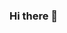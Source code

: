 ### Hi there 👋

<!--
**warutere-dev/Warutere-dev** is a ✨ _special_ ✨ repository because its `README.md` (this file) appears on your GitHub profile.

Here are some ideas to get you started:


- 🌱 I’m currently studying Computer Science
- 🤔 I’m looking to collaborate on basic python projects
- 💬 Ask me about tv shows , video games and trying to be a positive person
- 📫 How to reach me: waruterejeff@gmail.com
- 😄 Pronouns: he/him
- ⚡ Fun fact: I am a great listener and love seeing different perspectives on various issues
-->
